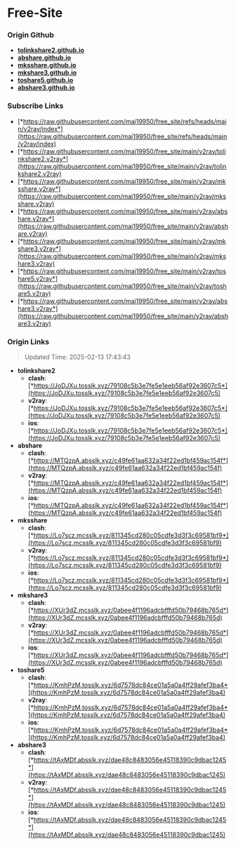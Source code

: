 # Free-Site

### Origin Github

- [**tolinkshare2.github.io**](https://github.com/tolinkshare2/tolinkshare2.github.io)
- [**abshare.github.io**](https://github.com/abshare/abshare.github.io)
- [**mksshare.github.io**](https://github.com/mksshare/mksshare.github.io)
- [**mkshare3.github.io**](https://github.com/mkshare3/mkshare3.github.io)
- [**toshare5.github.io**](https://github.com/toshare5/toshare5.github.io)
- [**abshare3.github.io**](https://github.com/abshare3/abshare3.github.io)

### Subscribe Links

- [*https://raw.githubusercontent.com/mai19950/free_site/refs/heads/main/v2ray/index*](https://raw.githubusercontent.com/mai19950/free_site/refs/heads/main/v2ray/index)
- [*https://raw.githubusercontent.com/mai19950/free_site/main/v2ray/tolinkshare2.v2ray*](https://raw.githubusercontent.com/mai19950/free_site/main/v2ray/tolinkshare2.v2ray)
- [*https://raw.githubusercontent.com/mai19950/free_site/main/v2ray/mksshare.v2ray*](https://raw.githubusercontent.com/mai19950/free_site/main/v2ray/mksshare.v2ray)
- [*https://raw.githubusercontent.com/mai19950/free_site/main/v2ray/abshare.v2ray*](https://raw.githubusercontent.com/mai19950/free_site/main/v2ray/abshare.v2ray)
- [*https://raw.githubusercontent.com/mai19950/free_site/main/v2ray/mkshare3.v2ray*](https://raw.githubusercontent.com/mai19950/free_site/main/v2ray/mkshare3.v2ray)
- [*https://raw.githubusercontent.com/mai19950/free_site/main/v2ray/toshare5.v2ray*](https://raw.githubusercontent.com/mai19950/free_site/main/v2ray/toshare5.v2ray)
- [*https://raw.githubusercontent.com/mai19950/free_site/main/v2ray/abshare3.v2ray*](https://raw.githubusercontent.com/mai19950/free_site/main/v2ray/abshare3.v2ray)

### Origin Links

> Updated Time: 2025-02-13 17:43:43

- **tolinkshare2**
  - **clash**: [*https://JoDJXu.tosslk.xyz/79108c5b3e7fe5e1eeb56af92e3607c5*](https://JoDJXu.tosslk.xyz/79108c5b3e7fe5e1eeb56af92e3607c5)
  - **v2ray**: [*https://JoDJXu.tosslk.xyz/79108c5b3e7fe5e1eeb56af92e3607c5*](https://JoDJXu.tosslk.xyz/79108c5b3e7fe5e1eeb56af92e3607c5)
  - **ios**: [*https://JoDJXu.tosslk.xyz/79108c5b3e7fe5e1eeb56af92e3607c5*](https://JoDJXu.tosslk.xyz/79108c5b3e7fe5e1eeb56af92e3607c5)
- **abshare**
  - **clash**: [*https://MTQzpA.absslk.xyz/c49fe61aa632a34f22ed1bf459ac154f*](https://MTQzpA.absslk.xyz/c49fe61aa632a34f22ed1bf459ac154f)
  - **v2ray**: [*https://MTQzpA.absslk.xyz/c49fe61aa632a34f22ed1bf459ac154f*](https://MTQzpA.absslk.xyz/c49fe61aa632a34f22ed1bf459ac154f)
  - **ios**: [*https://MTQzpA.absslk.xyz/c49fe61aa632a34f22ed1bf459ac154f*](https://MTQzpA.absslk.xyz/c49fe61aa632a34f22ed1bf459ac154f)
- **mksshare**
  - **clash**: [*https://Lo7scz.mcsslk.xyz/811345cd280c05cdfe3d3f3c69581bf9*](https://Lo7scz.mcsslk.xyz/811345cd280c05cdfe3d3f3c69581bf9)
  - **v2ray**: [*https://Lo7scz.mcsslk.xyz/811345cd280c05cdfe3d3f3c69581bf9*](https://Lo7scz.mcsslk.xyz/811345cd280c05cdfe3d3f3c69581bf9)
  - **ios**: [*https://Lo7scz.mcsslk.xyz/811345cd280c05cdfe3d3f3c69581bf9*](https://Lo7scz.mcsslk.xyz/811345cd280c05cdfe3d3f3c69581bf9)
- **mkshare3**
  - **clash**: [*https://XUr3dZ.mcsslk.xyz/0abee4f1196adcbfffd50b79468b765d*](https://XUr3dZ.mcsslk.xyz/0abee4f1196adcbfffd50b79468b765d)
  - **v2ray**: [*https://XUr3dZ.mcsslk.xyz/0abee4f1196adcbfffd50b79468b765d*](https://XUr3dZ.mcsslk.xyz/0abee4f1196adcbfffd50b79468b765d)
  - **ios**: [*https://XUr3dZ.mcsslk.xyz/0abee4f1196adcbfffd50b79468b765d*](https://XUr3dZ.mcsslk.xyz/0abee4f1196adcbfffd50b79468b765d)
- **toshare5**
  - **clash**: [*https://KmhPzM.tosslk.xyz/6d7578dc84ce01a5a0a4ff29afef3ba4*](https://KmhPzM.tosslk.xyz/6d7578dc84ce01a5a0a4ff29afef3ba4)
  - **v2ray**: [*https://KmhPzM.tosslk.xyz/6d7578dc84ce01a5a0a4ff29afef3ba4*](https://KmhPzM.tosslk.xyz/6d7578dc84ce01a5a0a4ff29afef3ba4)
  - **ios**: [*https://KmhPzM.tosslk.xyz/6d7578dc84ce01a5a0a4ff29afef3ba4*](https://KmhPzM.tosslk.xyz/6d7578dc84ce01a5a0a4ff29afef3ba4)
- **abshare3**
  - **clash**: [*https://tAxMDf.absslk.xyz/dae48c8483056e45118390c9dbac1245*](https://tAxMDf.absslk.xyz/dae48c8483056e45118390c9dbac1245)
  - **v2ray**: [*https://tAxMDf.absslk.xyz/dae48c8483056e45118390c9dbac1245*](https://tAxMDf.absslk.xyz/dae48c8483056e45118390c9dbac1245)
  - **ios**: [*https://tAxMDf.absslk.xyz/dae48c8483056e45118390c9dbac1245*](https://tAxMDf.absslk.xyz/dae48c8483056e45118390c9dbac1245)
